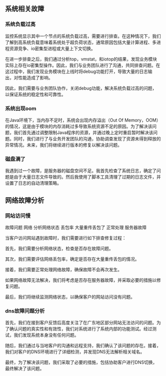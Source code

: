 ## **系统相关故障**

### **系统负载过高**

监控系统显示其中一个节点的系统负载过高，需要进行排查。在这种情况下，我们了解到高系统负载意味着系统处于超负荷状态，通常原因包括大量计算进程、多进程资源竞争、io密集型进程或大量上下文切换。

在进一步排查之后，我们通过分析top，vmstat，和iotop的结果，发现业务模块实际上存在io密集型操作。因此，我们与业务团队进行了沟通，共同排查问题。在这过程中，我们发现业务模块在上线时将debug功能打开，导致大量的日志输出，对性能造成了影响。

因此，我们需要与业务团队协作，关闭debug功能，解决系统负载过高的问题，以保证系统的稳定性和可靠性。

### **系统出现oom**

在Java环境下，当内存不足时，系统会出现内存溢出（Out Of Memory，OOM）的情况，这是由于模块的内存消耗过多导致系统资源不足的原因。为了解决该问题，我们首先通过调整限制Java程序的资源，并通过晚上定时重启暂时解决该问题。同时，我们进行了与业务开发团队的沟通，协助调查发现了资源未得到释放的异常情况。未来，我们将继续进行版本的修复以解决该问题。

### **磁盘满了**

我遇到过一个故障，是服务器的磁盘空间不足。我首先检查了系统日志，确定了问题是由于大量日志文件导致的。然后我使用了脚本工具清理了过期的日志文件，并设置了日志的自动清理策略。

## **网络故障分析**

### **网站访问慢**

故障问题  网络 分析网络状态 丢包率 大量重传丢包了 正常处理 服务器故障

当客户访问网站遇到故障时，我们需要进行如下排查修复过程：

首先，我们需要分析网络状态，检查是否存在故障问题。

其次，我们需要评估网络丢包率，确定是否存在大量重传丢包的情况。

接着，我们需要正常处理网络故障，确保故障不会再次发生。

如果网络故障无法解决，我们将考虑是否存在服务器故障，并采取必要的措施以修复问题。

最后，我们将继续监测网络状态，以确保客户的网站访问没有问题。

### **dns故障问题分析**

首先，我们在接到客户反馈后高度关注了在广东地区部分网站无法访问的问题。为了确认问题的真实性和有效性，我们对系统进行了系统内部的功能测试。经过测试，我们发现系统本身没有任何问题。

随后，我们通过与当地客户的沟通和远程支持，我们确认了该问题的存在。接着，我们对客户的DNS环境进行了详细检测，并发现DNS无法解析相关域名。

最终，为了解决该问题，我们采取了必要的措施，包括协助客户进行DNS切换，最终解决了该问题。
